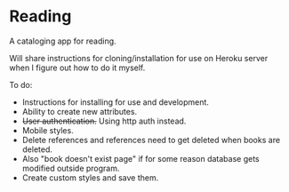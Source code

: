 Reading
=======

A cataloging app for reading.

Will share instructions for cloning/installation for use on Heroku server when I figure out how to do it myself.


To do:
- Instructions for installing for use and development.
- Ability to create new attributes.
- ~~User authentication.~~ Using http auth instead.
- Mobile styles.
- Delete references and references need to get deleted when books are deleted.
- Also "book doesn't exist page" if for some reason database gets modified outside program.
- Create custom styles and save them.
